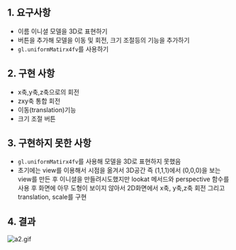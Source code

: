 ## 1. 요구사항
- 이름 이니셜 모델을 3D로 표현하기
- 버튼을 추가해 모델을 이동 및 회전, 크기 조절등의 기능을 추가하기
- `gl.uniformMatirx4fv`를 사용하기

## 2. 구현 사항
- x축,y축,z축으로의 회전
- zxy축 통합 회전
- 이동(translation)기능
- 크기 조절 버튼

## 3. 구현하지 못한 사항
- `gl.uniformMatirx4fv`를 사용해 모델을 3D로 표현하지 못했음
- 초기에는 view를 이용해서 시점을 옮겨서 3D공간 즉 (1,1,1)에서 (0,0,0)을 보는 view를 만든 후 이니셜을 만들려시도했지만 lookat 메서드와 perspective 함수를 사용 후 화면에 아무 도형이 보이지 않아서 2D화면에서 x축, y축,z축 회전 그리고 translation, scale를 구현

## 4. 결과 

![a2.gif](..%2F..%2F..%2F..%2Fa2.gif)